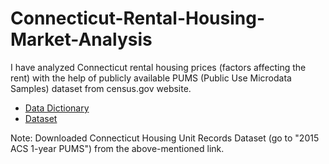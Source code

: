 # Connecticut-Rental-Housing-Market-Analysis

I have analyzed Connecticut rental housing prices (factors affecting the rent) with the help of publicly available PUMS (Public Use Microdata Samples) dataset from census.gov website.

* [Data Dictionary](http://www2.census.gov/programs-surveys/acs/tech_docs/pums/data_dict/PUMSDataDict15.pdf)
* [Dataset](http://www.census.gov/programs-surveys/acs/data/pums.html)

Note: Downloaded Connecticut Housing Unit Records Dataset (go to "2015 ACS 1-year PUMS") from the above-mentioned link.
